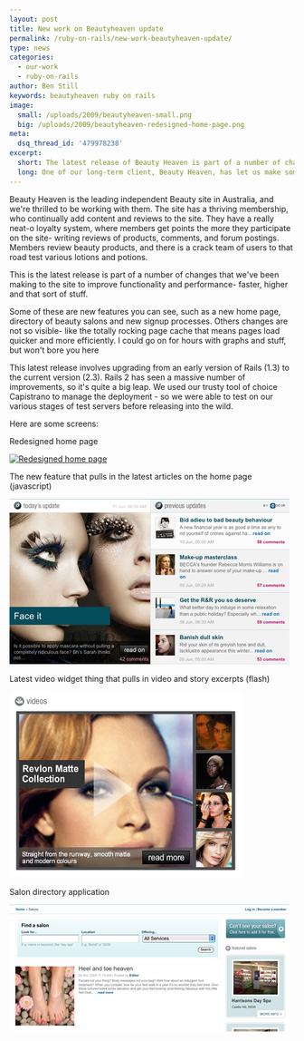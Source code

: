 ```yaml
---
layout: post
title: New work on Beautyheaven update
permalink: /ruby-on-rails/new-work-beautyheaven-update/
type: news
categories:
  - our-work
  - ruby-on-rails
author: Ben Still
keywords: beautyheaven ruby on rails
image:
  small: /uploads/2009/beautyheaven-small.png
  big: /uploads/2009/beautyheaven-redesigned-home-page.png
meta:
  dsq_thread_id: '479978238'
excerpt:
  short: The latest release of Beauty Heaven is part of a number of changes that we've been making to the site to improve functionality and performance - faster, higher and that sort of stuff.
  long: One of our long-term client, Beauty Heaven, has let us make some snazzy new updates to their super popular website. Think faster, higher and that sort of stuff.
---
```


Beauty Heaven is the leading independent Beauty site in Australia, and we're thrilled to be working with them. The site has a thriving membership, who continually add content and reviews to the site. They have a really neat-o loyalty system, where members get points the more they participate on the site- writing reviews of products, comments, and forum postings. Members review beauty products, and there is a crack team of users to that road test various lotions and potions.

This is the latest release is part of a number of changes that we've been making to the site to improve functionality and performance- faster, higher and that sort of stuff.

Some of these are new features you can see, such as a new home page, directory of beauty salons and new signup processes. Others changes are not so visible- like the totally rocking page cache that means pages load quicker and more efficiently. I could go on for hours with graphs and stuff, but won't bore you here

This latest release involves upgrading from an early version of Rails (1.3) to the current version (2.3). Rails 2 has seen a massive number of improvements, so it's quite a big leap. We used our trusty tool of choice Capistrano to manage the deployment - so we were able to test on our various stages of test servers before releasing into the wild.

Here are some screens:

Redesigned home page

[![Redesigned home page](/uploads/2009/beautyheaven-redesigned-home-page.png)](http://www.flickr.com/photos/39680059@N08/3641611813/)

The new feature that pulls in the latest articles on the home page (javascript)

[![Home page feed](/uploads/2009/beautyheaven-home-page-feed.jpg)](http://www.flickr.com/photos/39680059@N08/3642419864/)

Latest video widget thing that pulls in video and story excerpts (flash)

[![Video preview widget](/uploads/2009/beautyheaven-video-preview-widget.jpg)](http://www.flickr.com/photos/39680059@N08/3642419752/)

Salon directory application

[![Salon directory](/uploads/2009/beautyheaven-salon-directory.jpg)](http://www.flickr.com/photos/39680059@N08/3642419644/)
